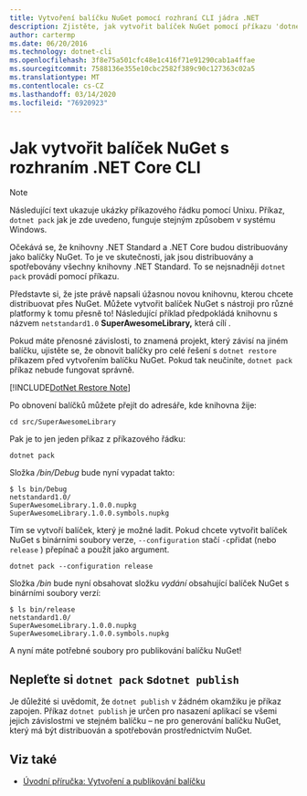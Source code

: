 ```yaml
---
title: Vytvoření balíčku NuGet pomocí rozhraní CLI jádra .NET
description: Zjistěte, jak vytvořit balíček NuGet pomocí příkazu 'dotnet pack'.
author: cartermp
ms.date: 06/20/2016
ms.technology: dotnet-cli
ms.openlocfilehash: 3f8e75a501cfc48e1c416f71e91290cab1a4ffae
ms.sourcegitcommit: 7588136e355e10cbc2582f389c90c127363c02a5
ms.translationtype: MT
ms.contentlocale: cs-CZ
ms.lasthandoff: 03/14/2020
ms.locfileid: "76920923"
---
```

# <a name="how-to-create-a-nuget-package-with-the-net-core-cli"></a>Jak vytvořit balíček NuGet s rozhraním .NET Core CLI

> [!NOTE]
> Následující text ukazuje ukázky příkazového řádku pomocí Unixu. Příkaz, `dotnet pack` jak je zde uvedeno, funguje stejným způsobem v systému Windows.

Očekává se, že knihovny .NET Standard a .NET Core budou distribuovány jako balíčky NuGet. To je ve skutečnosti, jak jsou distribuovány a spotřebovány všechny knihovny .NET Standard. To se nejsnadněji `dotnet pack` provádí pomocí příkazu.

Představte si, že jste právě napsali úžasnou novou knihovnu, kterou chcete distribuovat přes NuGet. Můžete vytvořit balíček NuGet s nástroji pro různé platformy k tomu přesně to! Následující příklad předpokládá knihovnu s názvem `netstandard1.0` **SuperAwesomeLibrary,** která cílí .

Pokud máte přenosné závislosti, to znamená projekt, který závisí na jiném balíčku, ujistěte se, že obnovit balíčky pro celé řešení s `dotnet restore` příkazem před vytvořením balíčku NuGet. Pokud tak neučiníte, `dotnet pack` příkaz nebude fungovat správně.

[!INCLUDE[DotNet Restore Note](~/includes/dotnet-restore-note.md)]

Po obnovení balíčků můžete přejít do adresáře, kde knihovna žije:

```console
cd src/SuperAwesomeLibrary
```

Pak je to jen jeden příkaz z příkazového řádku:

```dotnetcli
dotnet pack
```

Složka */bin/Debug* bude nyní vypadat takto:

```console
$ ls bin/Debug
netstandard1.0/
SuperAwesomeLibrary.1.0.0.nupkg
SuperAwesomeLibrary.1.0.0.symbols.nupkg
```

Tím se vytvoří balíček, který je možné ladit. Pokud chcete vytvořit balíček NuGet s binárními soubory verze, `--configuration` stačí `-c`přidat (nebo `release` ) přepínač a použít jako argument.

```dotnetcli
dotnet pack --configuration release
```

Složka */bin* bude nyní obsahovat složku *vydání* obsahující balíček NuGet s binárními soubory verzí:

```console
$ ls bin/release
netstandard1.0/
SuperAwesomeLibrary.1.0.0.nupkg
SuperAwesomeLibrary.1.0.0.symbols.nupkg
```

A nyní máte potřebné soubory pro publikování balíčku NuGet!

## <a name="dont-confuse-dotnet-pack-with-dotnet-publish"></a>Nepleťte si `dotnet pack` s`dotnet publish`

Je důležité si uvědomit, že `dotnet publish` v žádném okamžiku je příkaz zapojen. Příkaz `dotnet publish` je určen pro nasazení aplikací se všemi jejich závislostmi ve stejném balíčku – ne pro generování balíčku NuGet, který má být distribuován a spotřebován prostřednictvím NuGet.

## <a name="see-also"></a>Viz také

- [Úvodní příručka: Vytvoření a publikování balíčku](/nuget/quickstart/create-and-publish-a-package-using-the-dotnet-cli)
